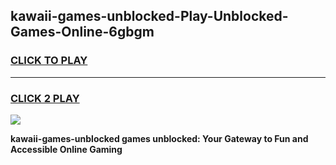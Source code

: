 
## kawaii-games-unblocked-Play-Unblocked-Games-Online-6gbgm
<h3>
<a href="https://premium76.site?title=kawaii-games-unblocked&ref=24A">CLICK TO PLAY</a></h3>
<hr>

<h3>
<a href="https://premium76.site?title=kawaii-games-unblocked&ref=24A">CLICK 2 PLAY</a>
  
</h3>

<a href="https://premium76.site?title=kawaii-games-unblocked&ref=24A"><img src="https://clearcache.store/games.png"></a>


**kawaii-games-unblocked games unblocked: Your Gateway to Fun and Accessible Online Gaming**

